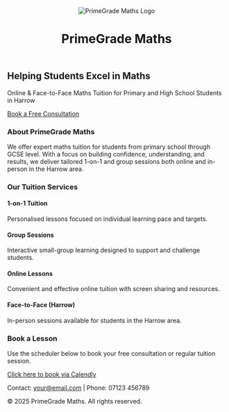 <!DOCTYPE html>
<html lang="en">
<head>
  <meta charset="UTF-8">
  <meta name="viewport" content="width=device-width, initial-scale=1.0">
  <title>PrimeGrade Maths</title>
  <link href="https://cdn.jsdelivr.net/npm/tailwindcss@2.2.19/dist/tailwind.min.css" rel="stylesheet">
</head>
<body class="bg-white text-gray-800">

  <!-- Header / Hero -->
  <header class="bg-gradient-to-r from-blue-900 to-teal-500 p-6">
    <div class="max-w-6xl mx-auto flex flex-col md:flex-row items-center justify-between">
      <img src="https://upload.wikimedia.org/wikipedia/commons/6/6b/Bitmap_VS_SVG.svg" alt="PrimeGrade Maths Logo" class="h-16 mb-4 md:mb-0">
      <h1 class="text-white text-3xl font-bold">PrimeGrade Maths</h1>
    </div>
  </header>

  <!-- Hero CTA -->
  <section class="bg-white py-12 text-center">
    <h2 class="text-4xl font-semibold text-blue-900">Helping Students Excel in Maths</h2>
    <p class="mt-4 text-lg text-gray-600">Online & Face-to-Face Maths Tuition for Primary and High School Students in Harrow</p>
    <a href="#booking" class="mt-6 inline-block bg-teal-500 hover:bg-teal-600 text-white font-medium py-3 px-6 rounded-full transition">Book a Free Consultation</a>
  </section>

  <!-- About -->
  <section class="py-12 bg-gray-100">
    <div class="max-w-4xl mx-auto text-center">
      <h3 class="text-2xl font-bold text-blue-900">About PrimeGrade Maths</h3>
      <p class="mt-4 text-gray-700">We offer expert maths tuition for students from primary school through GCSE level. With a focus on building confidence, understanding, and results, we deliver tailored 1-on-1 and group sessions both online and in-person in the Harrow area.</p>
    </div>
  </section>

  <!-- Services -->
  <section class="py-12">
    <div class="max-w-6xl mx-auto px-6">
      <h3 class="text-2xl font-bold text-center text-blue-900 mb-8">Our Tuition Services</h3>
      <div class="grid md:grid-cols-2 gap-8">
        <div class="bg-white border p-6 rounded-xl shadow-sm">
          <h4 class="text-xl font-semibold text-teal-600">1-on-1 Tuition</h4>
          <p class="mt-2 text-gray-700">Personalised lessons focused on individual learning pace and targets.</p>
        </div>
        <div class="bg-white border p-6 rounded-xl shadow-sm">
          <h4 class="text-xl font-semibold text-teal-600">Group Sessions</h4>
          <p class="mt-2 text-gray-700">Interactive small-group learning designed to support and challenge students.</p>
        </div>
        <div class="bg-white border p-6 rounded-xl shadow-sm">
          <h4 class="text-xl font-semibold text-teal-600">Online Lessons</h4>
          <p class="mt-2 text-gray-700">Convenient and effective online tuition with screen sharing and resources.</p>
        </div>
        <div class="bg-white border p-6 rounded-xl shadow-sm">
          <h4 class="text-xl font-semibold text-teal-600">Face-to-Face (Harrow)</h4>
          <p class="mt-2 text-gray-700">In-person sessions available for students in the Harrow area.</p>
        </div>
      </div>
    </div>
  </section>

  <!-- Booking Section -->
  <section id="booking" class="py-12 bg-gray-100">
    <div class="max-w-4xl mx-auto text-center">
      <h3 class="text-2xl font-bold text-blue-900">Book a Lesson</h3>
      <p class="mt-2 text-gray-600">Use the scheduler below to book your free consultation or regular tuition session.</p>
      <!-- Calendly Embed or Link -->
      <div class="mt-8">
        <a href="https://calendly.com/YOUR-CALENDLY-LINK" target="_blank" class="text-teal-600 underline">Click here to book via Calendly</a>
      </div>
    </div>
  </section>

  <!-- Contact / Footer -->
  <footer class="bg-blue-900 text-white py-6">
    <div class="max-w-6xl mx-auto px-6 text-center">
      <p>Contact: <a href="mailto:your@email.com" class="underline">your@email.com</a> | Phone: 07123 456789</p>
      <p class="mt-2">© 2025 PrimeGrade Maths. All rights reserved.</p>
    </div>
  </footer>

</body>
</html>
